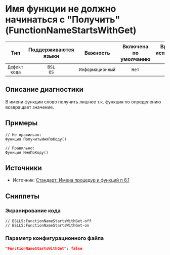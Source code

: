 # Имя функции не должно начинаться с "Получить" (FunctionNameStartsWithGet)

|      Тип      |    Поддерживаются<br>языки    |     Важность     |    Включена<br>по умолчанию    |    Время на<br>исправление (мин)    |    Теги    |
|:-------------:|:-----------------------------:|:----------------:|:------------------------------:|:-----------------------------------:|:----------:|
| `Дефект кода` |         `BSL`<br>`OS`         | `Информационный` |             `Нет`              |                 `3`                 | `standard` |

<!-- Блоки выше заполняются автоматически, не трогать -->
## Описание диагностики

В имени функции слово получить лишнее т.к. функция по определению возвращает значение.

## Примеры
```bsl
// Не правильно: 
Функция ПолучитьИмяПоКоду()

// Правильно: 
Функция ИмяПоКоду()
```


## Источники
* Источник: [Стандарт: Имена процедур и функций п 6.1](https://its.1c.ru/db/v8std#content:647:hdoc)

## Сниппеты

<!-- Блоки ниже заполняются автоматически, не трогать -->
### Экранирование кода

```bsl
// BSLLS:FunctionNameStartsWithGet-off
// BSLLS:FunctionNameStartsWithGet-on
```

### Параметр конфигурационного файла

```json
"FunctionNameStartsWithGet": false
```
